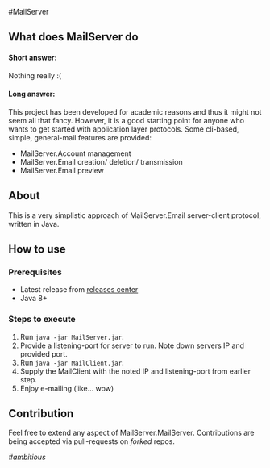 #MailServer

## What does MailServer do
#### Short answer:
Nothing really :(
#### Long answer:
This project has been developed for academic reasons and thus it might not seem all that fancy.
However, it is a good starting point for anyone who wants to get started with application layer protocols.
Some cli-based, simple, general-mail features are provided:
- MailServer.Account management
- MailServer.Email creation/ deletion/ transmission
- MailServer.Email preview

## About
This is a very simplistic approach of MailServer.Email server-client protocol, written in Java.

## How to use
### Prerequisites
- Latest release from [releases center](https://github.com/GeorgeVasiliadis/MailServer/releases)
- Java 8+
### Steps to execute
1. Run  `java -jar MailServer.jar`.
1. Provide a listening-port for server to run. Note down servers IP and provided port.
1. Run `java -jar MailClient.jar`.
1. Supply the MailClient with the noted IP and listening-port from earlier step.
1. Enjoy e-mailing (like... wow) 

## Contribution
Feel free to extend any aspect of MailServer.MailServer. Contributions are being accepted via pull-requests on *forked* repos.

*#ambitious*
